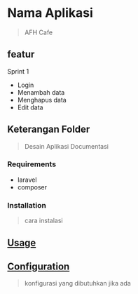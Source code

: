 # Nama Aplikasi
> AFH Cafe
## featur
Sprint 1
* Login
* Menambah data
* Menghapus data
* Edit data

## Keterangan Folder
> Desain 
> Aplikasi
> Documentasi
### Requirements

* laravel
* composer

### Installation
> cara instalasi
## [Usage](#usage)
> 
## [Configuration](#configuration)
> konfigurasi yang dibutuhkan jika ada
